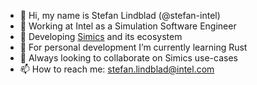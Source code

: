 - 👋 Hi, my name is Stefan Lindblad (@stefan-intel)
- 👀 Working at Intel as a Simulation Software Engineer
- 🚧 Developing [Simics](https://software.intel.com/simics-simulator) and its ecosystem
- 🌱 For personal development I’m currently learning Rust
- 💞️ Always looking to collaborate on Simics use-cases
- 📫 How to reach me: stefan.lindblad@intel.com
